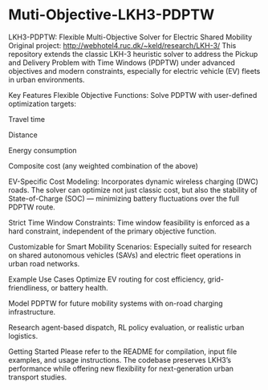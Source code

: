 # Muti-Objective-LKH3-PDPTW
LKH3-PDPTW: Flexible Multi-Objective Solver for Electric Shared Mobility
Original project: http://webhotel4.ruc.dk/~keld/research/LKH-3/
This repository extends the classic LKH-3 heuristic solver to address the Pickup and Delivery Problem with Time Windows (PDPTW) under advanced objectives and modern constraints, especially for electric vehicle (EV) fleets in urban environments.

Key Features
Flexible Objective Functions:
Solve PDPTW with user-defined optimization targets:

Travel time

Distance

Energy consumption

Composite cost (any weighted combination of the above)

EV-Specific Cost Modeling:
Incorporates dynamic wireless charging (DWC) roads. The solver can optimize not just classic cost, but also the stability of State-of-Charge (SOC) — minimizing battery fluctuations over the full PDPTW route.

Strict Time Window Constraints:
Time window feasibility is enforced as a hard constraint, independent of the primary objective function.

Customizable for Smart Mobility Scenarios:
Especially suited for research on shared autonomous vehicles (SAVs) and electric fleet operations in urban road networks.

Example Use Cases
Optimize EV routing for cost efficiency, grid-friendliness, or battery health.

Model PDPTW for future mobility systems with on-road charging infrastructure.

Research agent-based dispatch, RL policy evaluation, or realistic urban logistics.

Getting Started
Please refer to the README for compilation, input file examples, and usage instructions.
The codebase preserves LKH3’s performance while offering new flexibility for next-generation urban transport studies.
